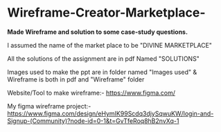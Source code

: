 # Wireframe-Creator-Marketplace-
**Made Wireframe and solution to some case-study
questions.**

I assumed the name of the market place to be "DIVINE MARKETPLACE"

All the solutions of the assignment are in pdf Named "SOLUTIONS"

Images used to make the ppt are in folder named "Images used"
&
Wireframe is both in pdf and "Wireframe" folder

Website/Tool to make wireframe:- https://www.figma.com/

My figma wireframe project:- https://www.figma.com/design/eHymIK99Scdq3djySqwuKW/login-and-Signup-(Community)?node-id=0-1&t=GvTfeRoq8hB2nvXq-1

